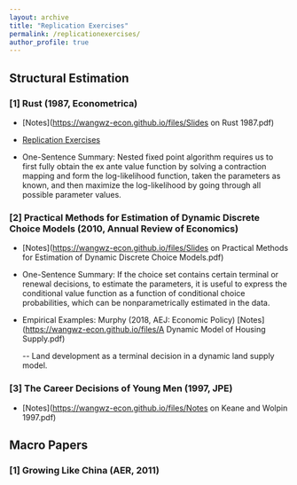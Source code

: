 ```yaml
---
layout: archive
title: "Replication Exercises"
permalink: /replicationexercises/
author_profile: true
---
```


## Structural Estimation

### \[1\] Rust (1987, Econometrica)

- [Notes](https://wangwz-econ.github.io/files/Slides on Rust 1987.pdf) 

- [Replication Exercises](https://wangwz-econ.github.io/replicationexercises/rust1987.html)

- One-Sentence Summary: Nested fixed point algorithm requires us to first fully obtain the ex ante value function by solving a contraction mapping and form the log-likelihood function, taken the parameters as known, and then maximize the log-likelihood by going through all possible parameter values.


### \[2\] Practical Methods for Estimation of Dynamic Discrete Choice Models (2010, Annual Review of Economics)

- [Notes](https://wangwz-econ.github.io/files/Slides on Practical Methods for Estimation of Dynamic Discrete Choice Models.pdf)

- One-Sentence Summary: If the choice set contains certain terminal or renewal decisions, to estimate the parameters, it is useful to express the conditional value function as a function of conditional choice probabilities, which can be nonparametrically estimated in the data. 

- Empirical Examples: Murphy (2018, AEJ: Economic Policy) [Notes](https://wangwz-econ.github.io/files/A Dynamic Model of Housing Supply.pdf) 

    -- Land development as a terminal decision in a dynamic land supply model.

### \[3\] The Career Decisions of Young Men (1997, JPE)
- [Notes](https://wangwz-econ.github.io/files/Notes on Keane and Wolpin 1997.pdf)

## Macro Papers

### \[1\] Growing Like China (AER, 2011)








